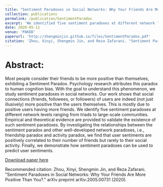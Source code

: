 ```yaml
---
title: "Sentiment Paradoxes in Social Networks: Why Your Friends Are More Positive Than You?"
collection: publications
permalink: /publication/SentimentParadox
excerpt: 'We identified five sentiment paradoxes at different network levels.'
date: 2020-05-11
venue: 'PAKDD'
paperurl: 'http://shengminjin.github.io/files/SentimentParadox.pdf'
citation: 'Zhou, Xinyi, Shengmin Jin, and Reza Zafarani. "Sentiment Paradoxes in Social Networks: Why Your Friends Are More Positive Than You?." arXiv preprint arXiv:2005.00731 (2020).'
---
```

Abstract:
======
Most people consider their friends to be more positive than themselves, exhibiting a Sentiment Paradox. Psychology research attributes this paradox to human cognition bias. With the goal to understand this phenomenon, we study sentiment paradoxes in social networks. Our work shows that social connections (friends, followees, or followers) of users are indeed (not just illusively) more positive than the users themselves. This is mostly due to positive users having more friends. We identify five sentiment paradoxes at different network levels ranging from triads to large-scale communities. Empirical and theoretical evidence are provided to validate the existence of such sentiment paradoxes. By investigating the relationships between the sentiment paradox and other
well-developed network paradoxes, i.e., friendship paradox and activity paradox, we find that user sentiments are positively correlated to their number of friends but rarely to their social activity. Finally, we demonstrate how sentiment paradoxes can be used to predict user sentiments.

[Download paper here](http://shengminjin.github.io/files/SentimentParadox.pdf)

Recommended citation: Zhou, Xinyi, Shengmin Jin, and Reza Zafarani. "Sentiment Paradoxes in Social Networks: Why Your Friends Are More Positive Than You?." arXiv preprint arXiv:2005.00731 (2020).
